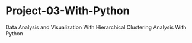 # Project-03-With-Python
Data Analysis and Visualization With Hierarchical Clustering Analysis With Python
